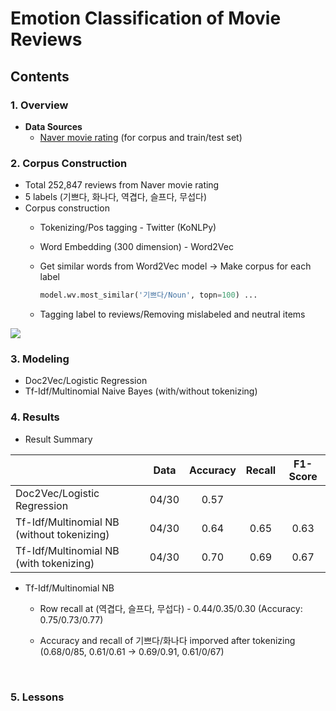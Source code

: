 # Emotion Classification of Movie Reviews 

## Contents

### 1. Overview

- **Data Sources**
  - [Naver movie rating](https://movie.naver.com/movie/point/af/list.nhn) (for corpus and train/test set)

### 2. Corpus Construction

- Total 252,847 reviews from Naver movie rating
- 5 labels (기쁘다, 화나다, 역겹다, 슬프다, 무섭다)
- Corpus construction
  - Tokenizing/Pos tagging -  Twitter (KoNLPy)

  - Word Embedding (300 dimension)  - Word2Vec

  - Get similar words from Word2Vec model → Make corpus for each label

    ```python
    model.wv.most_similar('기쁘다/Noun', topn=100) ...
    ```

  - Tagging label to reviews/Removing mislabeled and neutral items

<img src="https://i.imgur.com/sRYPYXz.jpg">

### 3. Modeling

- Doc2Vec/Logistic Regression
- Tf-Idf/Multinomial Naive Bayes (with/without tokenizing)

### 4. Results

- Result Summary

|                                            | Data  | Accuracy | Recall | F1-Score |
| ------------------------------------------ | :---: | :------: | :----: | :------: |
| Doc2Vec/Logistic Regression                | 04/30 |   0.57   |        |          |
| Tf-Idf/Multinomial NB (without tokenizing) | 04/30 |   0.64   |  0.65  |   0.63   |
| Tf-Idf/Multinomial NB (with tokenizing)    | 04/30 |   0.70   |  0.69  |   0.67   |

- Tf-Idf/Multinomial NB

  - Row recall at (역겹다, 슬프다, 무섭다) - 0.44/0.35/0.30 (Accuracy: 0.75/0.73/0.77)

  - Accuracy and recall of 기쁘다/화나다 imporved after tokenizing (0.68/0/85, 0.61/0.61 → 0.69/0.91, 0.61/0/67)

    ​

### 5. Lessons



